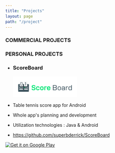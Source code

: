 ```yaml
---
title: "Projects"
layout: page
path: "/project"
---
```


### COMMERCIAL PROJECTS


### PERSONAL PROJECTS

- ### ScoreBoard

    <img src="https://github.com/superbderrick/Blog/blob/master/src/pages/pages/2019-10-03---projects/projects/scoreboard.png?raw=true" width="200">

    

- Table tennis score app for Android
- Whole app's planning and development
- Utilization technologies : Java & Android
- https://github.com/superbderrick/ScoreBoard   


[![Get it on Google Play](https://developer.android.com/images/brand/en_generic_rgb_wo_60.png)](https://play.google.com/store/apps/details?id=io.github.superbderrick.scoreboard)